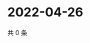 # 2022-04-26

共 0 条

<!-- BEGIN WEIBO -->
<!-- 最后更新时间 Tue Apr 26 2022 12:24:46 GMT+0800 (China Standard Time) -->

<!-- END WEIBO -->
